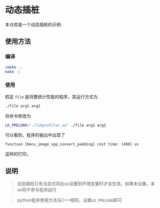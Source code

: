 # 动态插桩


本仓库是一个动态插桩的示例

## 使用方法

### 编译

```bash
cmake ..
make -j
```

### 使用

假定 `file` 是将要统计性能的程序，其运行方式为
```bash
./file arg1 arg2
```

将命令修改为
```bash
LD_PRELOAD="./libprofiler.so" ./file arg1 arg2
```

可以看到，程序的输出中出现了
```text
function [bmcv_image_vpp_convert_padding] cost time: [490] us
```

这样的打印。


## 说明

> 动态插桩只有当显式将此so设置到环境变量时才会生效。如果未设置，本so将不参与程序运行

> python程序使用方法与C++相同，设置`LD_PRELOAD`即可